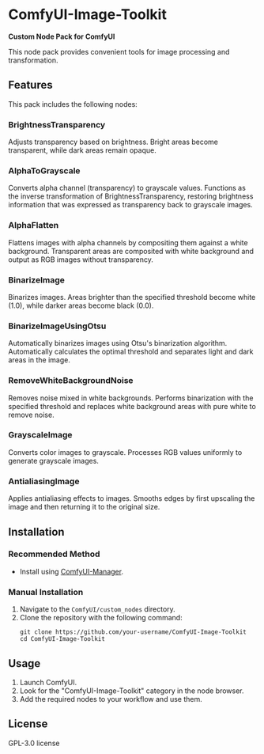 # ComfyUI-Image-Toolkit

**Custom Node Pack for ComfyUI**

This node pack provides convenient tools for image processing and transformation.

## Features

This pack includes the following nodes:

### BrightnessTransparency

Adjusts transparency based on brightness. Bright areas become transparent, while dark areas remain opaque.

### AlphaToGrayscale

Converts alpha channel (transparency) to grayscale values. Functions as the inverse transformation of BrightnessTransparency, restoring brightness information that was expressed as transparency back to grayscale images.

### AlphaFlatten

Flattens images with alpha channels by compositing them against a white background. Transparent areas are composited with white background and output as RGB images without transparency.

### BinarizeImage

Binarizes images. Areas brighter than the specified threshold become white (1.0), while darker areas become black (0.0).

### BinarizeImageUsingOtsu

Automatically binarizes images using Otsu's binarization algorithm. Automatically calculates the optimal threshold and separates light and dark areas in the image.

### RemoveWhiteBackgroundNoise

Removes noise mixed in white backgrounds. Performs binarization with the specified threshold and replaces white background areas with pure white to remove noise.

### GrayscaleImage

Converts color images to grayscale. Processes RGB values uniformly to generate grayscale images.

### AntialiasingImage

Applies antialiasing effects to images. Smooths edges by first upscaling the image and then returning it to the original size.

## Installation

### Recommended Method

- Install using [ComfyUI-Manager](https://github.com/ltdrdata/ComfyUI-Manager).

### Manual Installation

1. Navigate to the `ComfyUI/custom_nodes` directory.
2. Clone the repository with the following command:
   ```
   git clone https://github.com/your-username/ComfyUI-Image-Toolkit
   cd ComfyUI-Image-Toolkit
   ```

## Usage

1. Launch ComfyUI.
2. Look for the "ComfyUI-Image-Toolkit" category in the node browser.
3. Add the required nodes to your workflow and use them.

## License

GPL-3.0 license
